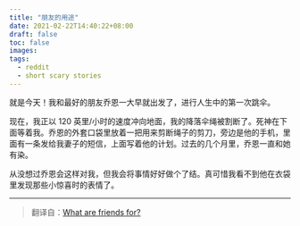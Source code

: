 ```yaml
---
title: "朋友的用途"
date: 2021-02-22T14:40:22+08:00
draft: false
toc: false
images:
tags: 
  - reddit
  - short scary stories
---
```


就是今天！我和最好的朋友乔恩一大早就出发了，进行人生中的第一次跳伞。

现在，我正以 120 英里/小时的速度冲向地面，我的降落伞绳被割断了。死神在下面等着我。乔恩的外套口袋里放着一把用来剪断绳子的剪刀，旁边是他的手机，里面有一条发给我妻子的短信，上面写着他的计划。过去的几个月里，乔恩一直和她有染。

从没想过乔恩会这样对我，但我会将事情好好做个了结。真可惜我看不到他在衣袋里发现那些小惊喜时的表情了。

------

> 翻译自：[What are friends for?](https://www.reddit.com/r/shortscarystories/comments/le1dhu/what_are_friends_for/)
